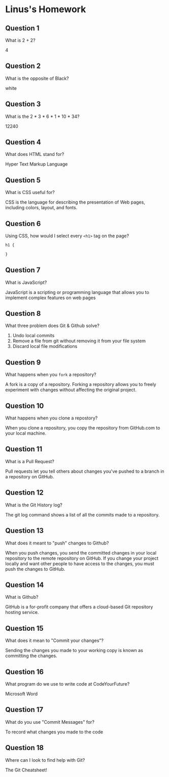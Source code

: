 # Linus's Homework

## Question 1

What is 2 + 2?

4

## Question 2

What is the opposite of Black?

white

## Question 3

What is the  2 * 3 * 6 * 1 * 10 * 34?

12240

## Question 4 

What does HTML stand for?

Hyper Text Markup Language

## Question 5

What is CSS useful for?

CSS is the language for describing the presentation of Web pages, including colors, layout, and fonts.

## Question 6

Using CSS, how would I select every `<h1>` tag on the page?

```css
h1 {

}
```

## Question 7

What is JavaScript?

JavaScript is a scripting or programming language that allows you to implement complex features on web pages

## Question 8

What three problem does Git & Github solve?

1. Undo local commits
2. Remove a file from git without removing it from your file system
3. Discard local file modifications

## Question 9

What happens when you `fork` a repository?

A fork is a copy of a repository. Forking a repository allows you to freely experiment with changes without affecting the original project.

## Question 10 

What happens when you clone a repostory?

When you clone a repository, you copy the repository from GitHub.com to your local machine.

## Question 11

What is a Pull Request?

Pull requests let you tell others about changes you've pushed to a branch in a repository on GitHub.

## Question 12

What is the Git History log?

The git log command shows a list of all the commits made to a repository.

## Question 13

What does it meant to "push" changes to Github?

When you push changes, you send the committed changes in your local repository to the remote repository on GitHub. If you change your project locally and want other people to have access to the changes, you must push the changes to GitHub.

## Question 14

What is Github?

GitHub is a for-profit company that offers a cloud-based Git repository hosting service.

## Question 15

What does it mean to "Commit your changes"?

Sending the changes you made to your working copy is known as committing the changes.

## Question 16

What program do we use to write code at CodeYourFuture?

Microsoft Word

## Question 17

What do you use "Commit Messages" for?

To record what changes you made to the code

## Question 18

Where can I look to find help with Git?

The Git Cheatsheet!
